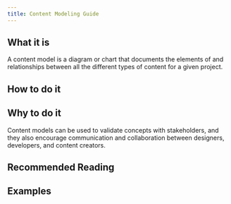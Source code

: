 ```yaml
---
title: Content Modeling Guide
---
```


## What it is

A content model is a diagram or chart that documents the elements of and relationships between all the different types of content for a given project.

## How to do it

## Why to do it

Content models can be used to validate concepts with stakeholders, and they also encourage communication and collaboration between designers, developers, and content creators.

## Recommended Reading

## Examples
